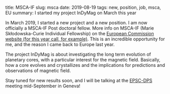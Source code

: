 title: MSCA-IF
slug: msca
date: 2019-08-19
tags: new, position, job, msca, EU
summary: I started my project InDyMag on March this year

In March 2019, I started a new project and a new position. I am now officially a MSCA-IF Post doctoral fellow. More info on MSCA-IF (Marie Skłodowska-Curie Individual Fellowship) on the [European Commission website (for this year call, for example)](https://ec.europa.eu/research/mariecurieactions/news/2019-msca-call-individual-fellowships-open_en). This is an incredible opportunity for me, and the reason I came back to Europe last year. 

The project InDyMag is about investigating the long term evolution of planetary cores, with a particular interest for the magnetic field. Basically, how a core evolves and crystallizes and the implications for predictions and observations of magnetic field. 

Stay tuned for new results soon, and I will be talking at the [EPSC-DPS](https://www.epsc-dps2019.eu/) meeting mid-September in Geneva!

